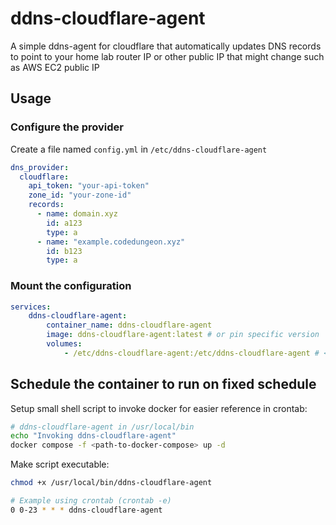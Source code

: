 # ddns-cloudflare-agent
A simple ddns-agent for cloudflare that automatically updates DNS records to point to your home lab router IP or other public IP that might change such as AWS EC2 public IP


## Usage

### Configure the provider
Create a file named `config.yml` in `/etc/ddns-cloudflare-agent`

```yaml
dns_provider:
  cloudflare:
    api_token: "your-api-token"
    zone_id: "your-zone-id"
    records:
      - name: domain.xyz
        id: a123
        type: a
      - name: "example.codedungeon.xyz"
        id: b123
        type: a
```

### Mount the configuration
```yaml
services:
    ddns-cloudflare-agent:
        container_name: ddns-cloudflare-agent
        image: ddns-cloudflare-agent:latest # or pin specific version
        volumes:
            - /etc/ddns-cloudflare-agent:/etc/ddns-cloudflare-agent # <-- mount point in container
```

## Schedule the container to run on fixed schedule

Setup small shell script to invoke docker for easier reference in crontab:
```bash
# ddns-cloudflare-agent in /usr/local/bin
echo "Invoking ddns-cloudflare-agent"
docker compose -f <path-to-docker-compose> up -d
```

Make script executable:
```bash
chmod +x /usr/local/bin/ddns-cloudflare-agent
```

```bash
# Example using crontab (crontab -e)
0 0-23 * * * ddns-cloudflare-agent
```